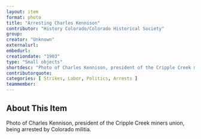 ```yaml
---
layout: item
format: photo
title: "Arresting Charles Kennison"
contributor: "History Colorado/Colorado Historical Society"
group: 
creator: "Unknown"
externalurl: 
embedurl: 
creationdate: "1903"
type: "Small objects"
shortdesc: "Photo of Charles Kennison, president of the Cripple Creek miners union, being arrested by Colorado militia."
contributorquote: 
categories: [ Strikes, Labor, Politics, Arrests ]
teammember: 
---
```


## About This Item

Photo of Charles Kennison, president of the Cripple Creek miners union, being arrested by Colorado militia.
